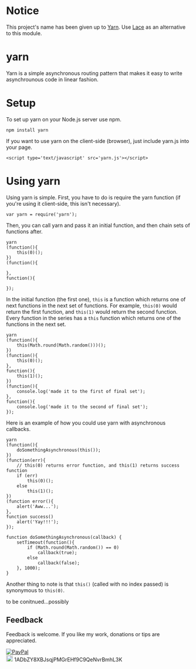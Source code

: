# Notice

This project's name has been given up to [Yarn](https://github.com/yarnpkg/yarn). Use [Lace](https://github.com/samholmes/lace) as an alternative to this module.

# yarn

Yarn is a simple asynchronous routing pattern that makes it easy to write asynchrounous code in linear fashion.

# Setup

To set up yarn on your Node.js server use npm.

	npm install yarn

If you want to use yarn on the client-side (browser), just include yarn.js into your page.

	<script type='text/javascript' src='yarn.js'></script>

# Using yarn

Using yarn is simple. First, you have to do is require the yarn function (if you're using it client-side, this isn't necessary).

	var yarn = require('yarn');

Then, you can call yarn and pass it an initial function, and then chain sets of functions after.

	yarn
	(function(){
		this(0)();
	})
	(function(){
	
	},
	function(){
		
	});

In the initial function (the first one), `this` is a function which returns one of next functions in the next set of functions. For example, `this(0)` would return the first function, and `this(1)` would return the second function. Every function in the series has a `this` function which returns one of the functions in the next set.

	yarn
	(function(){
		this(Math.round(Math.random()))();
	})
	(function(){
		this(0)();
	},
	function(){
		this(1)();
	})
	(function(){
		console.log('made it to the first of final set');
	},
	function(){
		console.log('made it to the second of final set');
	});

Here is an example of how you could use yarn with asynchronous callbacks.

	yarn
	(function(){
		doSomethingAsynchronous(this());
	})
	(function(err){
		// this(0) returns error function, and this(1) returns success function
		if (err)
			this(0)();
		else
			this(1)();
	})
	(function error(){
		alert('Aww...');
	},
	function success()
		alert('Yay!!!');
	});

	function doSomethingAsynchronous(callback) {
		setTimeout(function(){
			if (Math.round(Math.random()) == 0)
				callback(true);
			else
				callback(false);
		}, 1000);
	}

Another thing to note is that `this()` (called with no index passed) is synonymous to `this(0)`.

to be conitnued...possibly

## Feedback

Feedback is welcome. If you like my work, donations or tips are appreciated.

[![PayPal](https://www.paypalobjects.com/en_US/i/btn/btn_donate_LG.gif)](https://www.paypal.com/cgi-bin/webscr?cmd=_donations&business=SJCCMHKZLMSX2&lc=US&item_name=yarn&currency_code=USD&bn=PP%2dDonationsBF%3abtn_donate_LG%2egif%3aNonHosted)  
[<img src="https://en.bitcoin.it/w/images/en/c/c4/BC_Logotype_Reverse.png" height='18'>](bitcoin:1ADbZY8XBJsqjPMGrEHf9C9QeNvrBmhL3K) 1ADbZY8XBJsqjPMGrEHf9C9QeNvrBmhL3K